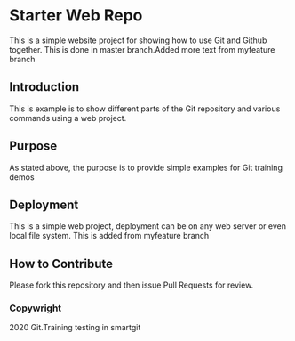 # Starter Web Repo

This is a simple website project for showing how to use Git and Github together. This is done in master branch.Added more text from myfeature branch

## Introduction
This is example is to show different parts of the Git repository and various commands using a web project.

## Purpose

As stated above, the purpose is to provide simple examples for Git training demos

## Deployment
This is a simple web project, deployment can be on any web server or even local file system. This is added from myfeature branch

## How to Contribute
Please fork this repository and then issue Pull Requests for review.

### Copywright
2020 Git.Training
testing in smartgit